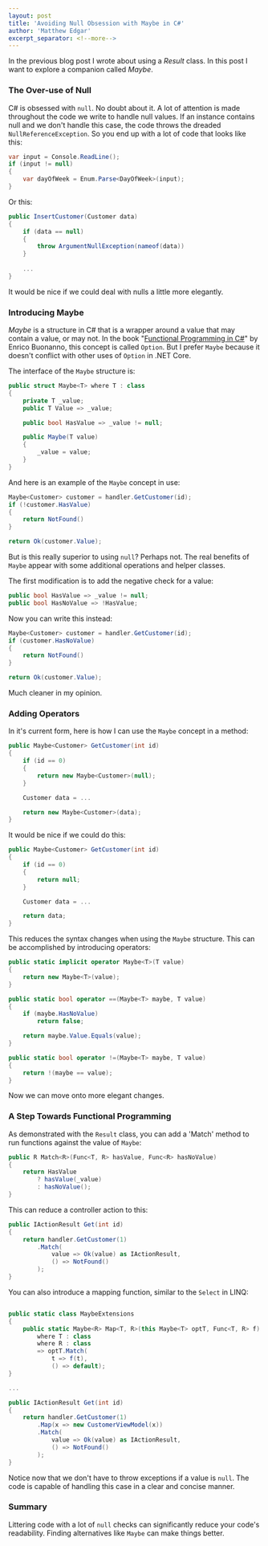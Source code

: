```yaml
---
layout: post
title: 'Avoiding Null Obsession with Maybe in C#'
author: 'Matthew Edgar'
excerpt_separator: <!--more-->
---
```


In the previous blog post I wrote about using a _Result_ class. In this post I want to explore a companion called _Maybe_. 

<!--more-->

### The Over-use of Null

C# is obsessed with `null`. No doubt about it. A lot of attention is made throughout the code we write to handle null values. If an instance contains null and we don't handle this case, the code throws the dreaded `NullReferenceException`. So you end up with a lot of code that looks like this:

```csharp
var input = Console.ReadLine();
if (input != null)
{
    var dayOfWeek = Enum.Parse<DayOfWeek>(input);
}
```

Or this:

```csharp
public InsertCustomer(Customer data)
{
    if (data == null)
    {
        throw ArgumentNullException(nameof(data))
    }
    
    ...
}
```

It would be nice if we could deal with nulls a little more elegantly. 

### Introducing Maybe

_Maybe_ is a structure in C# that is a wrapper around a value that may contain a value, or may not. In the book "[Functional Programming in C#][book]" by Enrico Buonanno, this concept is called `Option`. But I prefer `Maybe` because it doesn't conflict with other uses of `Option` in .NET Core.

The interface of the `Maybe` structure is:

```csharp
public struct Maybe<T> where T : class
{
    private T _value;
    public T Value => _value;

    public bool HasValue => _value != null;

    public Maybe(T value)
    {
        _value = value;
    }
}
```

And here is an example of the `Maybe` concept in use:

```csharp
Maybe<Customer> customer = handler.GetCustomer(id);
if (!customer.HasValue)
{
    return NotFound()
}

return Ok(customer.Value);
```

But is this really superior to using `null`? Perhaps not. The real benefits of `Maybe` appear with some additional operations and helper classes.

The first modification is to add the negative check for a value:

```csharp
public bool HasValue => _value != null;
public bool HasNoValue => !HasValue;
```

Now you can write this instead:

```csharp
Maybe<Customer> customer = handler.GetCustomer(id);
if (customer.HasNoValue)
{
    return NotFound()
}

return Ok(customer.Value);
```

Much cleaner in my opinion.

### Adding Operators

In it's current form, here is how I can use the `Maybe` concept in a method:

```csharp
public Maybe<Customer> GetCustomer(int id)
{
    if (id == 0)
    {
        return new Maybe<Customer>(null);
    }

    Customer data = ...

    return new Maybe<Customer>(data);
}
```

It would be nice if we could do this:

```csharp
public Maybe<Customer> GetCustomer(int id)
{
    if (id == 0)
    {
        return null;
    }

    Customer data = ...

    return data;
}
```

This reduces the syntax changes when using the `Maybe` structure. This can be accomplished by introducing operators:

```csharp
public static implicit operator Maybe<T>(T value)
{
    return new Maybe<T>(value);
}

public static bool operator ==(Maybe<T> maybe, T value)
{
    if (maybe.HasNoValue)
        return false;

    return maybe.Value.Equals(value);
}

public static bool operator !=(Maybe<T> maybe, T value)
{
    return !(maybe == value);
}
```

Now we can move onto more elegant changes.

### A Step Towards Functional Programming

As demonstrated with the `Result` class, you can add a 'Match' method to run functions against the value of `Maybe`:

```csharp
public R Match<R>(Func<T, R> hasValue, Func<R> hasNoValue)
{
    return HasValue
        ? hasValue(_value)
        : hasNoValue();
}
```

This can reduce a controller action to this:

```csharp
public IActionResult Get(int id)
{
    return handler.GetCustomer(1)
        .Match(
            value => Ok(value) as IActionResult,
            () => NotFound()
        );
}
```

You can also introduce a mapping function, similar to the `Select` in LINQ:

```csharp

public static class MaybeExtensions
{
    public static Maybe<R> Map<T, R>(this Maybe<T> optT, Func<T, R> f)
        where T : class
        where R : class
        => optT.Match(
            t => f(t),
            () => default);
}

...

public IActionResult Get(int id)
{
    return handler.GetCustomer(1)
        .Map(x => new CustomerViewModel(x))
        .Match(
            value => Ok(value) as IActionResult,
            () => NotFound()
        );
}
```

Notice now that we don't have to throw exceptions if a value is `null`. The code is capable of handling this case in a clear and concise manner.

### Summary

Littering code with a lot of `null` checks can significantly reduce your code's readability. Finding alternatives like `Maybe` can make things better. 

[book]: https://www.manning.com/books/functional-programming-in-c-sharp
